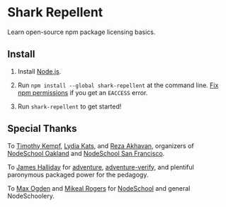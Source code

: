# Shark Repellent

Learn open-source npm package licensing basics.

## Install

1. Install [Node.js].

2. Run `npm install --global shark-repellent` at the command line.
   [Fix npm permissions] if you get an `EACCESS` error.

3. Run `shark-repellent` to get started!

[Node.js]: https://nodejs.org

[Fix npm permissions]: https://docs.npmjs.com/getting-started/fixing-npm-permissions

## Special Thanks

To [Timothy Kempf], [Lydia Kats], and [Reza Akhavan], organizers of [NodeSchool Oakland] and [NodeSchool San Francisco].

[Timothy Kempf]: http://www.kemp59f.info/

[Lydia Kats]: http://www.llkats.com/

[Reza Akhavan]: http://reza.akhavan.me/

[NodeSchool Oakland]: https://nodeschoo.io/oakland/

[NodeSchool San Francisco]: https://nodeschoo.io/sanfranscisco/

To [James Halliday] for [adventure], [adventure-verify], and plentiful paronymous packaged power for the pedagogy.

[James Halliday]: http://substack.net/

[adventure]: https://npmjs.com/packages/adventure

[adventure-verify]: https://npmjs.com/packages/adventure-verify

To [Max Ogden] and [Mikeal Rogers] for [NodeSchool] and general NodeSchoolery.

[Max Ogden]: http://maxogden.com/

[Mikeal Rogers]: http://mikealrogers.com/

[NodeSchool]: http://nodeschool.io
